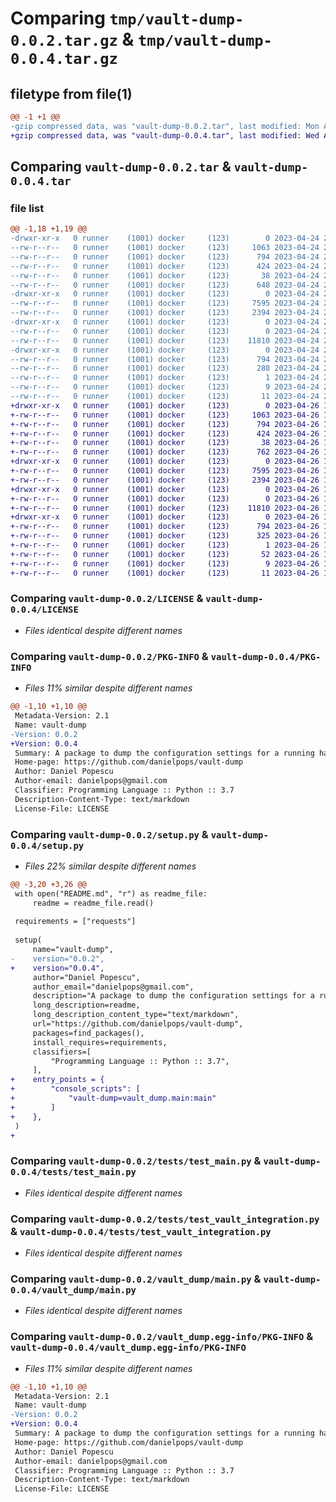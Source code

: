 # Comparing `tmp/vault-dump-0.0.2.tar.gz` & `tmp/vault-dump-0.0.4.tar.gz`

## filetype from file(1)

```diff
@@ -1 +1 @@
-gzip compressed data, was "vault-dump-0.0.2.tar", last modified: Mon Apr 24 23:31:27 2023, max compression
+gzip compressed data, was "vault-dump-0.0.4.tar", last modified: Wed Apr 26 16:00:49 2023, max compression
```

## Comparing `vault-dump-0.0.2.tar` & `vault-dump-0.0.4.tar`

### file list

```diff
@@ -1,18 +1,19 @@
-drwxr-xr-x   0 runner    (1001) docker     (123)        0 2023-04-24 23:31:27.200563 vault-dump-0.0.2/
--rw-r--r--   0 runner    (1001) docker     (123)     1063 2023-04-24 23:31:19.000000 vault-dump-0.0.2/LICENSE
--rw-r--r--   0 runner    (1001) docker     (123)      794 2023-04-24 23:31:27.200563 vault-dump-0.0.2/PKG-INFO
--rw-r--r--   0 runner    (1001) docker     (123)      424 2023-04-24 23:31:19.000000 vault-dump-0.0.2/README.md
--rw-r--r--   0 runner    (1001) docker     (123)       38 2023-04-24 23:31:27.200563 vault-dump-0.0.2/setup.cfg
--rw-r--r--   0 runner    (1001) docker     (123)      648 2023-04-24 23:31:19.000000 vault-dump-0.0.2/setup.py
-drwxr-xr-x   0 runner    (1001) docker     (123)        0 2023-04-24 23:31:27.200563 vault-dump-0.0.2/tests/
--rw-r--r--   0 runner    (1001) docker     (123)     7595 2023-04-24 23:31:19.000000 vault-dump-0.0.2/tests/test_main.py
--rw-r--r--   0 runner    (1001) docker     (123)     2394 2023-04-24 23:31:19.000000 vault-dump-0.0.2/tests/test_vault_integration.py
-drwxr-xr-x   0 runner    (1001) docker     (123)        0 2023-04-24 23:31:27.200563 vault-dump-0.0.2/vault_dump/
--rw-r--r--   0 runner    (1001) docker     (123)        0 2023-04-24 23:31:19.000000 vault-dump-0.0.2/vault_dump/__init__.py
--rw-r--r--   0 runner    (1001) docker     (123)    11810 2023-04-24 23:31:19.000000 vault-dump-0.0.2/vault_dump/main.py
-drwxr-xr-x   0 runner    (1001) docker     (123)        0 2023-04-24 23:31:27.200563 vault-dump-0.0.2/vault_dump.egg-info/
--rw-r--r--   0 runner    (1001) docker     (123)      794 2023-04-24 23:31:27.000000 vault-dump-0.0.2/vault_dump.egg-info/PKG-INFO
--rw-r--r--   0 runner    (1001) docker     (123)      288 2023-04-24 23:31:27.000000 vault-dump-0.0.2/vault_dump.egg-info/SOURCES.txt
--rw-r--r--   0 runner    (1001) docker     (123)        1 2023-04-24 23:31:27.000000 vault-dump-0.0.2/vault_dump.egg-info/dependency_links.txt
--rw-r--r--   0 runner    (1001) docker     (123)        9 2023-04-24 23:31:27.000000 vault-dump-0.0.2/vault_dump.egg-info/requires.txt
--rw-r--r--   0 runner    (1001) docker     (123)       11 2023-04-24 23:31:27.000000 vault-dump-0.0.2/vault_dump.egg-info/top_level.txt
+drwxr-xr-x   0 runner    (1001) docker     (123)        0 2023-04-26 16:00:49.674745 vault-dump-0.0.4/
+-rw-r--r--   0 runner    (1001) docker     (123)     1063 2023-04-26 16:00:40.000000 vault-dump-0.0.4/LICENSE
+-rw-r--r--   0 runner    (1001) docker     (123)      794 2023-04-26 16:00:49.674745 vault-dump-0.0.4/PKG-INFO
+-rw-r--r--   0 runner    (1001) docker     (123)      424 2023-04-26 16:00:40.000000 vault-dump-0.0.4/README.md
+-rw-r--r--   0 runner    (1001) docker     (123)       38 2023-04-26 16:00:49.674745 vault-dump-0.0.4/setup.cfg
+-rw-r--r--   0 runner    (1001) docker     (123)      762 2023-04-26 16:00:40.000000 vault-dump-0.0.4/setup.py
+drwxr-xr-x   0 runner    (1001) docker     (123)        0 2023-04-26 16:00:49.674745 vault-dump-0.0.4/tests/
+-rw-r--r--   0 runner    (1001) docker     (123)     7595 2023-04-26 16:00:40.000000 vault-dump-0.0.4/tests/test_main.py
+-rw-r--r--   0 runner    (1001) docker     (123)     2394 2023-04-26 16:00:40.000000 vault-dump-0.0.4/tests/test_vault_integration.py
+drwxr-xr-x   0 runner    (1001) docker     (123)        0 2023-04-26 16:00:49.674745 vault-dump-0.0.4/vault_dump/
+-rw-r--r--   0 runner    (1001) docker     (123)        0 2023-04-26 16:00:40.000000 vault-dump-0.0.4/vault_dump/__init__.py
+-rw-r--r--   0 runner    (1001) docker     (123)    11810 2023-04-26 16:00:40.000000 vault-dump-0.0.4/vault_dump/main.py
+drwxr-xr-x   0 runner    (1001) docker     (123)        0 2023-04-26 16:00:49.674745 vault-dump-0.0.4/vault_dump.egg-info/
+-rw-r--r--   0 runner    (1001) docker     (123)      794 2023-04-26 16:00:49.000000 vault-dump-0.0.4/vault_dump.egg-info/PKG-INFO
+-rw-r--r--   0 runner    (1001) docker     (123)      325 2023-04-26 16:00:49.000000 vault-dump-0.0.4/vault_dump.egg-info/SOURCES.txt
+-rw-r--r--   0 runner    (1001) docker     (123)        1 2023-04-26 16:00:49.000000 vault-dump-0.0.4/vault_dump.egg-info/dependency_links.txt
+-rw-r--r--   0 runner    (1001) docker     (123)       52 2023-04-26 16:00:49.000000 vault-dump-0.0.4/vault_dump.egg-info/entry_points.txt
+-rw-r--r--   0 runner    (1001) docker     (123)        9 2023-04-26 16:00:49.000000 vault-dump-0.0.4/vault_dump.egg-info/requires.txt
+-rw-r--r--   0 runner    (1001) docker     (123)       11 2023-04-26 16:00:49.000000 vault-dump-0.0.4/vault_dump.egg-info/top_level.txt
```

### Comparing `vault-dump-0.0.2/LICENSE` & `vault-dump-0.0.4/LICENSE`

 * *Files identical despite different names*

### Comparing `vault-dump-0.0.2/PKG-INFO` & `vault-dump-0.0.4/PKG-INFO`

 * *Files 11% similar despite different names*

```diff
@@ -1,10 +1,10 @@
 Metadata-Version: 2.1
 Name: vault-dump
-Version: 0.0.2
+Version: 0.0.4
 Summary: A package to dump the configuration settings for a running hashicorp vault instance
 Home-page: https://github.com/danielpops/vault-dump
 Author: Daniel Popescu
 Author-email: danielpops@gmail.com
 Classifier: Programming Language :: Python :: 3.7
 Description-Content-Type: text/markdown
 License-File: LICENSE
```

### Comparing `vault-dump-0.0.2/setup.py` & `vault-dump-0.0.4/setup.py`

 * *Files 22% similar despite different names*

```diff
@@ -3,20 +3,26 @@
 with open("README.md", "r") as readme_file:
     readme = readme_file.read()
 
 requirements = ["requests"]
 
 setup(
     name="vault-dump",
-    version="0.0.2",
+    version="0.0.4",
     author="Daniel Popescu",
     author_email="danielpops@gmail.com",
     description="A package to dump the configuration settings for a running hashicorp vault instance",
     long_description=readme,
     long_description_content_type="text/markdown",
     url="https://github.com/danielpops/vault-dump",
     packages=find_packages(),
     install_requires=requirements,
     classifiers=[
         "Programming Language :: Python :: 3.7",
     ],
+    entry_points = {
+        "console_scripts": [
+            "vault-dump=vault_dump.main:main"
+        ]
+    },
 )
+
```

### Comparing `vault-dump-0.0.2/tests/test_main.py` & `vault-dump-0.0.4/tests/test_main.py`

 * *Files identical despite different names*

### Comparing `vault-dump-0.0.2/tests/test_vault_integration.py` & `vault-dump-0.0.4/tests/test_vault_integration.py`

 * *Files identical despite different names*

### Comparing `vault-dump-0.0.2/vault_dump/main.py` & `vault-dump-0.0.4/vault_dump/main.py`

 * *Files identical despite different names*

### Comparing `vault-dump-0.0.2/vault_dump.egg-info/PKG-INFO` & `vault-dump-0.0.4/vault_dump.egg-info/PKG-INFO`

 * *Files 11% similar despite different names*

```diff
@@ -1,10 +1,10 @@
 Metadata-Version: 2.1
 Name: vault-dump
-Version: 0.0.2
+Version: 0.0.4
 Summary: A package to dump the configuration settings for a running hashicorp vault instance
 Home-page: https://github.com/danielpops/vault-dump
 Author: Daniel Popescu
 Author-email: danielpops@gmail.com
 Classifier: Programming Language :: Python :: 3.7
 Description-Content-Type: text/markdown
 License-File: LICENSE
```

